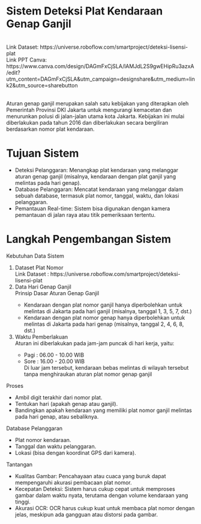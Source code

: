 <h1>Sistem Deteksi Plat Kendaraan Genap Ganjil</h1>
<br>Link Dataset: https://universe.roboflow.com/smartproject/deteksi-lisensi-plat 
<br>Link PPT Canva: https://www.canva.com/design/DAGmFxCjSLA/lAMJdL2S9gwEHipRu3azxA/edit?utm_content=DAGmFxCjSLA&utm_campaign=designshare&utm_medium=link2&utm_source=sharebutton 

<br>Aturan genap ganjil merupakan salah satu kebijakan yang diterapkan oleh Pemerintah Provinsi DKI Jakarta untuk mengurangi kemacetan dan menurunkan polusi di jalan-jalan utama kota Jakarta. Kebijakan ini mulai diberlakukan pada tahun 2016 dan diberlakukan secara bergiliran berdasarkan nomor plat kendaraan.

<h1>Tujuan Sistem</h1>
<ul>
  <li>Deteksi Pelanggaran: Menangkap plat kendaraan yang melanggar aturan genap ganjil (misalnya, kendaraan dengan plat ganjil yang melintas pada hari genap).</li>
  <li>Database Pelanggaran: Mencatat kendaraan yang melanggar dalam sebuah database, termasuk plat nomor, tanggal, waktu, dan lokasi pelanggaran.</li>
  <li>Pemantauan Real-time: Sistem bisa digunakan dengan kamera pemantauan di jalan raya atau titik pemeriksaan tertentu.</li>
</ul>

<h1>Langkah Pengembangan Sistem</h1>
Kebutuhan Data Sistem
<ol>
  <li>Dataset Plat Nomor</li>
  Link Dataset	: https://universe.roboflow.com/smartproject/deteksi-lisensi-plat 
  <li>Data Hari Genap Ganjil</li>
  Prinsip Dasar Aturan Genap Ganjil
  <ul>
    <li>Kendaraan dengan plat nomor ganjil hanya diperbolehkan untuk melintas di Jakarta pada hari ganjil (misalnya, tanggal 1, 3, 5, 7, dst.)</li>
    <li>Kendaraan dengan plat nomor genap hanya diperbolehkan untuk melintas di Jakarta pada hari genap (misalnya, tanggal 2, 4, 6, 8, dst.)</li>
  </ul>
  <li>Waktu Pemberlakuan</li>
  Aturan ini diberlakukan pada jam-jam puncak di hari kerja, yaitu:
  <ul>
    <li>Pagi	: 06.00 - 10.00 WIB</li>
    <li>Sore	: 16.00 - 20.00 WIB</li>
    Di luar jam tersebut, kendaraan bebas melintas di wilayah tersebut tanpa menghiraukan aturan plat nomor genap ganjil
  </ul>
</ol>

Proses
<ul>
  <li>Ambil digit terakhir dari nomor plat.</li>
  <li>Tentukan hari (apakah genap atau ganjil).</li>
  <li>Bandingkan apakah kendaraan yang memiliki plat nomor ganjil melintas pada hari genap, atau sebaliknya.</li>
</ul>

Database Pelanggaran
<ul>
  <li>Plat nomor kendaraan.</li>
  <li>Tanggal dan waktu pelanggaran.</li>
  <li>Lokasi (bisa dengan koordinat GPS dari kamera).</li>
</ul>

Tantangan
<ul>
  <li>Kualitas Gambar: Pencahayaan atau cuaca yang buruk dapat mempengaruhi akurasi pembacaan plat nomor.</li>
  <li>Kecepatan Deteksi: Sistem harus cukup cepat untuk memproses gambar dalam waktu nyata, terutama dengan volume kendaraan yang tinggi.</li>
  <li>Akurasi OCR: OCR harus cukup kuat untuk membaca plat nomor dengan jelas, meskipun ada gangguan atau distorsi pada gambar.</li>
</ul>


